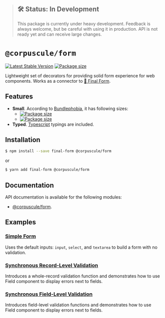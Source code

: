 > ## 🛠 Status: In Development
> This package is currently under heavy development. Feedback is always welcome, but be careful with
using it in production. API is not ready yet and can receive large changes.

# `@corpuscule/form`
[![Latest Stable Version](https://img.shields.io/npm/v/@corpuscule/form.svg)](https://www.npmjs.com/package/@corpuscule/form)
[![Package size](https://badgen.net/bundlephobia/minzip/@corpuscule/form)](https://bundlephobia.com/result?p=@corpuscule/form)

Lightweight set of decorators for providing solid form experience for web components. Works as a
connector to [🏁 Final Form](https://github.com/final-form/final-form).

## Features
* **Small**. According to [Bundlephobia](https://bundlephobia.com), it has following sizes:
  * [![Package size](https://badgen.net/bundlephobia/min/@corpuscule/form)](https://bundlephobia.com/result?p=@corpuscule/form)
  * [![Package size](https://badgen.net/bundlephobia/minzip/@corpuscule/form)](https://bundlephobia.com/result?p=@corpuscule/form)
* **Typed**. [Typescript](http://www.typescriptlang.org/) typings are included.

## Installation
```bash
$ npm install --save final-form @corpuscule/form
``` 
or
```bash
$ yarn add final-form @corpuscule/form
```

## Documentation
API documentation is available for the following modules:
* [@corpuscule/form](./docs/index.md).

## Examples
### [Simple Form](https://codesandbox.io/s/9j90pjrprw)
Uses the default inputs: `input`, `select`, and `textarea` to build a form with no validation.

### [Synchronous Record-Level Validation](https://codesandbox.io/s/ol86m353kq)
Introduces a whole-record validation function and demonstrates how to use Field component to display
errors next to fields.

### [Synchronous Field-Level Validation](https://codesandbox.io/s/wyx5l5vxlw)
Introduces field-level validation functions and demonstrates how to use Field component to display
errors next to fields.